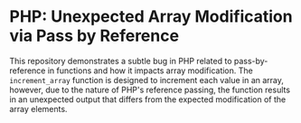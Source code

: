 # PHP: Unexpected Array Modification via Pass by Reference

This repository demonstrates a subtle bug in PHP related to pass-by-reference in functions and how it impacts array modification.  The `increment_array` function is designed to increment each value in an array, however, due to the nature of PHP's reference passing, the function results in an unexpected output that differs from the expected modification of the array elements.